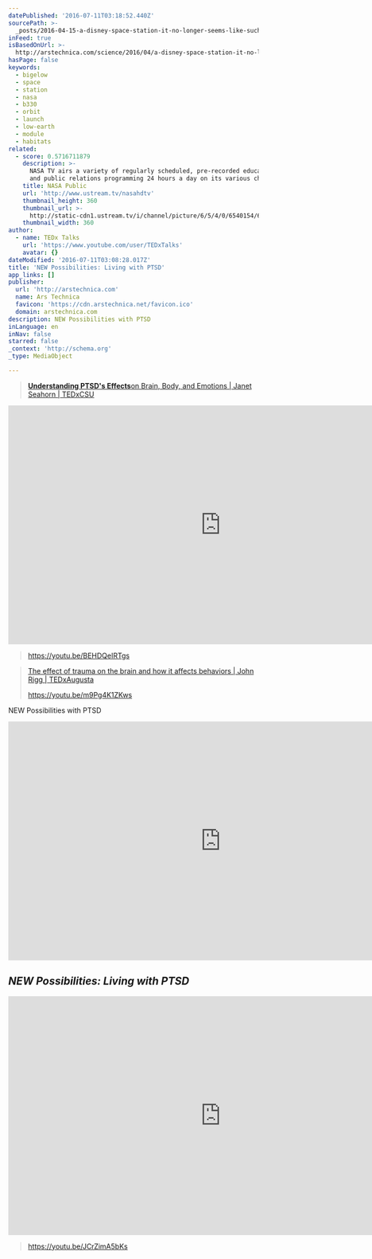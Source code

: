 ```yaml
---
datePublished: '2016-07-11T03:18:52.440Z'
sourcePath: >-
  _posts/2016-04-15-a-disney-space-station-it-no-longer-seems-like-such-a-goofy.md
inFeed: true
isBasedOnUrl: >-
  http://arstechnica.com/science/2016/04/a-disney-space-station-it-no-longer-seems-like-such-a-goofy-idea/
hasPage: false
keywords:
  - bigelow
  - space
  - station
  - nasa
  - b330
  - orbit
  - launch
  - low-earth
  - module
  - habitats
related:
  - score: 0.5716711879
    description: >-
      NASA TV airs a variety of regularly scheduled, pre-recorded educational
      and public relations programming 24 hours a day on its various channels.
    title: NASA Public
    url: 'http://www.ustream.tv/nasahdtv'
    thumbnail_height: 360
    thumbnail_url: >-
      http://static-cdn1.ustream.tv/i/channel/picture/6/5/4/0/6540154/6540154_nasatv_public_hr_1330361732,640x360,b:1.jpg
    thumbnail_width: 360
author:
  - name: TEDx Talks
    url: 'https://www.youtube.com/user/TEDxTalks'
    avatar: {}
dateModified: '2016-07-11T03:08:28.017Z'
title: 'NEW Possibilities: Living with PTSD'
app_links: []
publisher:
  url: 'http://arstechnica.com'
  name: Ars Technica
  favicon: 'https://cdn.arstechnica.net/favicon.ico'
  domain: arstechnica.com
description: NEW Possibilities with PTSD
inLanguage: en
inNav: false
starred: false
_context: 'http://schema.org'
_type: MediaObject

---
```

> **[Understanding PTSD's Effects][0]**[on Brain, Body, and Emotions | Janet Seahorn | TEDxCSU][0]

<iframe src="https://cdn.embedly.com/widgets/media.html?src=https%3A%2F%2Fwww.youtube.com%2Fembed%2FBEHDQeIRTgs%3Ffeature%3Doembed&amp;url=http%3A%2F%2Fwww.youtube.com%2Fwatch%3Fv%3DBEHDQeIRTgs&amp;image=https%3A%2F%2Fi.ytimg.com%2Fvi%2FBEHDQeIRTgs%2Fhqdefault.jpg&amp;key=b7d04c9b404c499eba89ee7072e1c4f7&amp;type=text%2Fhtml&amp;schema=youtube" width="854" height="480" scrolling="no" frameborder="0" allowfullscreen="" style=""></iframe>

> https://youtu.be/BEHDQeIRTgs

> [The effect of trauma on the brain and how it affects behaviors | John Rigg | TEDxAugusta][1]
> 
> https://youtu.be/m9Pg4K1ZKws

NEW Possibilities with PTSD

<iframe src="https://cdn.embedly.com/widgets/media.html?src=https%3A%2F%2Fwww.youtube.com%2Fembed%2FORs3-tRokGU%3Ffeature%3Doembed&amp;url=http%3A%2F%2Fwww.youtube.com%2Fwatch%3Fv%3DORs3-tRokGU&amp;image=https%3A%2F%2Fi.ytimg.com%2Fvi%2FORs3-tRokGU%2Fhqdefault.jpg&amp;key=b7d04c9b404c499eba89ee7072e1c4f7&amp;type=text%2Fhtml&amp;schema=youtube" width="854" height="480" scrolling="no" frameborder="0" allowfullscreen="" style=""></iframe>

## _**NEW Possibilities: Living with PTSD**_

<iframe src="https://cdn.embedly.com/widgets/media.html?src=https%3A%2F%2Fwww.youtube.com%2Fembed%2FJCrZimA5bKs%3Ffeature%3Doembed&amp;url=http%3A%2F%2Fwww.youtube.com%2Fwatch%3Fv%3DJCrZimA5bKs&amp;image=https%3A%2F%2Fi.ytimg.com%2Fvi%2FJCrZimA5bKs%2Fhqdefault.jpg&amp;key=b7d04c9b404c499eba89ee7072e1c4f7&amp;type=text%2Fhtml&amp;schema=youtube" width="854" height="480" scrolling="no" frameborder="0" allowfullscreen="" style=""></iframe>

> https://youtu.be/JCrZimA5bKs



[0]: https://youtu.be/BEHDQeIRTgs
[1]: https://youtu.be/m9Pg4K1ZKws